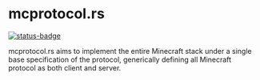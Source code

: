 # mcprotocol.rs

[![status-badge](https://ci.flowtr.dev/api/badges/flowtr/mcprotocol.rs/status.svg)](https://ci.flowtr.dev/flowtr/mcprotocol.rs)

mcprotocol.rs aims to implement the entire Minecraft stack under a single base specification of the protocol, generically defining all Minecraft protocol as both client and server.

